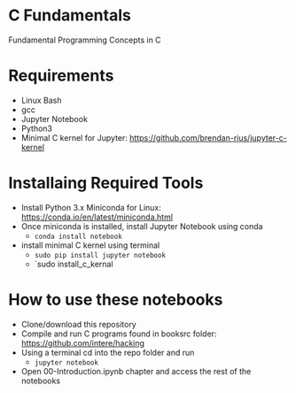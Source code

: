 # C Fundamentals

Fundamental Programming Concepts in C

# Requirements
- Linux Bash
- gcc
- Jupyter Notebook
- Python3
- Minimal C kernel for Jupyter: https://github.com/brendan-rius/jupyter-c-kernel

# Installaing Required Tools
- Install Python 3.x Miniconda for Linux: https://conda.io/en/latest/miniconda.html
- Once miniconda is installed, install Jupyter Notebook using conda
    - `conda install notebook`
- install minimal C kernel using terminal
    - `sudo pip install jupyter notebook`
    - `sudo install_c_kernal

# How to use these notebooks
- Clone/download this repository
- Compile and run C programs found in booksrc folder: https://github.com/intere/hacking
- Using a terminal cd into the repo folder and run
    - `jupyter notebook`
- Open 00-Introduction.ipynb chapter and access the rest of the notebooks